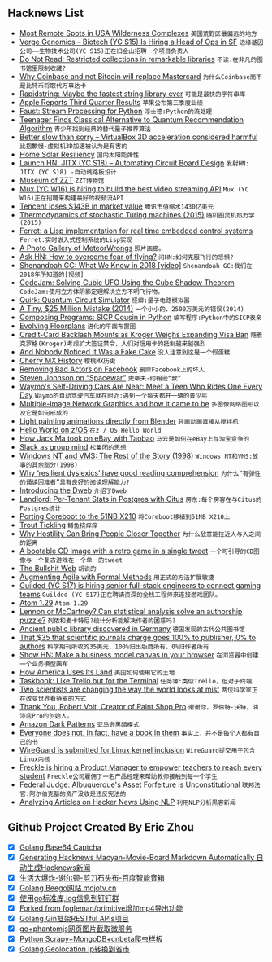 ## Hacknews List


- [Most Remote Spots in USA Wilderness Complexes](http://www.peakbagger.com/report/report.aspx?r=w)  `美国荒野区最偏远的地方`
- [Verge Genomics –   Biotech (YC S15) Is Hiring a Head of Ops in SF](https://jobs.lever.co/vergegenomics/4002f3ab-23fd-40b6-aed6-aaabf18aff9e)  `边缘基因公司——生物技术公司(YC S15)正在旧金山招聘一个项目负责人`
- [Do Not Read: Restricted collections in remarkable libraries](https://www.laphamsquarterly.org/roundtable/do-not-read)  `不读:在非凡的图书馆里限制收藏?`
- [Why Coinbase and not Bitcoin will replace Mastercard](http://researchly.leobosankic.com/2018/07/31/why-and-how-coinbase-and-not-bitcoin-will-replace-mastercard/)  `为什么Coinbase而不是比特币将取代万事达卡`
- [Rapidstring: Maybe the fastest string library ever](https://github.com/boyerjohn/rapidstring)  `可能是最快的字符串库`
- [Apple Reports Third Quarter Results](https://www.apple.com/newsroom/2018/07/apple-reports-third-quarter-results/)  `苹果公布第三季度业绩`
- [Faust: Stream Processing for Python](https://github.com/robinhood/faust)  `浮士德:Python的流处理`
- [Teenager Finds Classical Alternative to Quantum Recommendation Algorithm](https://www.quantamagazine.org/teenager-finds-classical-alternative-to-quantum-recommendation-algorithm-20180731/)  `青少年找到经典的替代量子推荐算法`
- [Better slow than sorry – VirtualBox 3D acceleration considered harmful](https://phoenhex.re/2018-07-27/better-slow-than-sorry)  `比抱歉慢-虚拟机3D加速被认为是有害的`
- [Home Solar Resiliency](https://www.jefftk.com/p/home-solar-resiliency)  `国内太阳能弹性`
- [Launch HN: JITX (YC S18) – Automating Circuit Board Design](item?id=17654865)  `发射HN: JITX (YC S18) -自动线路板设计`
- [Museum of ZZT](https://museumofzzt.com/)  `ZZT博物馆`
- [Mux (YC W16) is hiring to build the best video streaming API](http://mux.workable.com/)  `Mux (YC W16)正在招聘来构建最好的视频流API`
- [Tencent loses $143B in market value](https://www.bloomberg.com/news/articles/2018-07-31/think-u-s-tech-is-bad-check-out-tencent-s-140-billion-selloff)  `腾讯市值缩水1430亿美元`
- [Thermodynamics of stochastic Turing machines (2015)](https://arxiv.org/abs/1506.00894)  `随机图灵机热力学(2015)`
- [Ferret: a Lisp implementation for real time embedded control systems](https://github.com/nakkaya/ferret)  `Ferret:实时嵌入式控制系统的Lisp实现`
- [A Photo Gallery of MeteorWrongs](http://meteorites.wustl.edu/meteorwrongs/meteorwrongs.htm)  `照片画廊。`
- [Ask HN: How to overcome fear of flying?](item?id=17654487)  `问HN:如何克服飞行的恐惧?`
- [Shenandoah GC: What We Know in 2018 [video]](https://www.youtube.com/watch?v=qBQtbkmURiQ)  `Shenandoah GC:我们在2018年所知道的[视频]`
- [CodeJam: Solving Cubic UFO Using the Cube Shadow Theorem](https://rschaefertech.wordpress.com/2018/04/09/codejam-solving-cubic-ufo-using-the-cube-shadow-theorem/)  `CodeJam:使用立方体阴影定理解决立方不明飞行物。`
- [Quirk: Quantum Circuit Simulator](https://algassert.com/quirk)  `怪癖:量子电路模拟器`
- [A Tiny, $25 Million Mistake (2014)](https://www.npr.org/sections/money/2014/09/16/348975479/a-tiny-25-million-mistake)  `一个小小的，2500万美元的错误(2014)`
- [Composing Programs: SICP Cousin in Python](http://www.composingprograms.com/)  `编写程序:Python中的SICP表亲`
- [Evolving Floorplans](http://www.joelsimon.net/evo_floorplans.html)  `进化的平面布置图`
- [Credit-Card Backlash Mounts as Kroger Weighs Expanding Visa Ban](https://www.bloomberg.com/news/articles/2018-07-30/credit-card-backlash-mounts-as-kroger-weighs-expanding-visa-ban)  `随着克罗格(Kroger)考虑扩大签证禁令，人们对信用卡的抵制越来越强烈`
- [And Nobody Noticed It Was a Fake Cake](https://www.nytimes.com/2018/07/25/fashion/weddings/and-nobody-noticed-it-was-a-fake-cake.html)  `没人注意到这是一个假蛋糕`
- [Cherry MX History](https://tedium.co/2018/07/19/cherry-mx-keyboard-history/)  `樱桃MX历史`
- [Removing Bad Actors on Facebook](https://newsroom.fb.com/news/2018/07/removing-bad-actors-on-facebook/)  `删除Facebook上的坏人`
- [Steven Johnson on “Spacewar”](http://blog.longnow.org/02018/02/14/steven-johnson-on-spacewar/)  `史蒂夫·约翰逊“款”`
- [Waymo&#39;s Self-Driving Cars Are Near: Meet a Teen Who Rides One Every Day](https://www.bloomberg.com/news/features/2018-07-31/inside-the-life-of-waymo-s-driverless-test-family)  `Waymo的自动驾驶汽车就在附近:遇到一个每天都开一辆的青少年`
- [Multiple-Image Network Graphics and how it came to be](http://www.libpng.org/pub/mng/index.html#history)  `多图像网络图形以及它是如何形成的`
- [Light painting animations directly from Blender](https://hackaday.com/2018/07/30/light-painting-animations-directly-from-blender)  `轻画动画直接从搅拌机`
- [Hello World on z/OS](https://medium.com/@bellmar/hello-world-on-z-os-a0ef31c1e87f)  `在z / OS Hello World`
- [How Jack Ma took on eBay with Taobao](https://www.techinasia.com/were-war-story-jack-ma-ebay-taobao)  `马云是如何在eBay上与淘宝竞争的`
- [Slack as group mind](https://abe-winter.github.io/2018/07/31/group-mind.html)  `松集团的思想`
- [Windows NT and VMS: The Rest of the Story (1998)](https://www.itprotoday.com/management-mobility/windows-nt-and-vms-rest-story)  `Windows NT和VMS:故事的其余部分(1998)`
- [Why ‘resilient dyslexics’ have good reading comprehension](https://www.israel21c.org/why-resilient-dyslexics-have-good-reading-comprehension/)  `为什么“有弹性的诵读困难者”具有良好的阅读理解能力?`
- [Introducing the Dweb](https://hacks.mozilla.org/2018/07/introducing-the-d-web/)  `介绍了Dweb`
- [Landlord: Per-Tenant Stats in Postgres with Citus](https://www.citusdata.com/blog/2018/07/31/introducing-landlord-per-tenant-stats/)  `房东:每个房客在与Citus的Postgres统计`
- [Porting Coreboot to the 51NB X210](https://mjg59.dreamwidth.org/50924.html)  `将Coreboot移植到51NB X210上`
- [Trout Tickling](https://en.wikipedia.org/wiki/Trout_tickling)  `鳟鱼挠痒痒`
- [Why Hostility Can Bring People Closer Together](https://www.scientificamerican.com/article/why-hostility-can-bring-people-closer-together/)  `为什么敌意能拉近人与人之间的距离`
- [A bootable CD image with a retro game in a single tweet](https://www.quaxio.com/bootable_cd_retro_game_tweet/)  `一个可引导的CD图像与一个复古游戏在一个单一的tweet`
- [The Bullshit Web](https://pxlnv.com/blog/bullshit-web/)  `胡说的`
- [Augmenting Agile with Formal Methods](https://www.hillelwayne.com/post/augmenting-agile/)  `用正式的方法扩展敏捷`
- [Guilded (YC S17) is hiring senior full-stack engineers to connect gaming teams](https://www.guilded.gg/jobs)  `Guilded (YC S17)正在聘请资深的全栈工程师来连接游戏团队。`
- [Atom 1.29](http://blog.atom.io/2018/07/31/atom-1-29.html)  `Atom 1.29`
- [Lennon or McCartney? Can statistical analysis solve an authorship puzzle?](https://www.eurekalert.org/pub_releases/2018-07/asa-lom072718.php)  `列侬和麦卡特尼?统计分析能解决作者的困惑吗?`
- [Ancient public library discovered in Germany](https://www.theguardian.com/books/2018/jul/31/spectacular-ancient-public-library-discovered-in-germany)  `德国发现的古代公共图书馆`
- [That $35 that scientific journals charge goes 100% to publisher, 0% to authors](https://twitter.com/hwitteman/status/1015049411276300289)  `科学期刊所收的35美元，100%归出版商所有，0%归作者所有`
- [Show HN: Make a business model canvas in your browser](https://sbussard.github.io/canvas-sketch/)  `在浏览器中创建一个业务模型画布`
- [How America Uses Its Land](https://www.bloomberg.com/graphics/2018-us-land-use/)  `美国如何使用它的土地`
- [Taskbook: Like Trello but for the Terminal](https://github.com/klauscfhq/taskbook#--taskbook)  `任务簿:类似Trello，但对于终端`
- [Two scientists are changing the way the world looks at mist](https://theprint.in/science/two-iit-bombay-scientists-are-changing-the-way-the-world-looks-at-mist/88898/)  `两位科学家正在改变世界看待雾的方式`
- [Thank You, Robert Voit, Creator of Paint Shop Pro](https://ianlotinsky.wordpress.com/2018/07/29/thank-you-robert-voit-creator-of-jasc-paint-shop-pro/)  `谢谢你，罗伯特·沃特，油漆店Pro的创始人。`
- [Amazon Dark Patterns](http://www.netinstructions.com/amazon-dark-patterns/)  `亚马逊黑暗模式`
- [Everyone does not, in fact, have a book in them](https://theoutline.com/post/5541/unconventional-wisdom-you-should-not-write-a-book?zd=1&amp;zi=4m5oydnj)  `事实上，并不是每个人都有自己的书`
- [WireGuard is submitted for Linux kernel inclusion](https://marc.info/?l=linux-netdev&amp;m=153306429108040&amp;w=2)  `WireGuard提交用于包含Linux内核`
- [Freckle is hiring a Product Manager to empower teachers to reach every student](https://freckle.workable.com/jobs/768070)  `Freckle公司雇佣了一名产品经理来帮助教师接触到每一个学生`
- [Federal Judge: Albuquerque&#39;s Asset Forfeiture is Unconstitutional](https://reason.com/blog/2018/07/30/federal-judge-rules-albuquerques-asset-f)  `联邦法官:阿尔伯克基的资产没收是违反宪法的`
- [Analyzing Articles on Hacker News Using NLP](http://nbviewer.jupyter.org/github/jayantj/news-analyze/blob/master/notebooks/Analyze%20HN%20using%20NLP!.ipynb)  `利用NLP分析黑客新闻`

## Github Project Created By Eric Zhou

- [x] [Golang Base64 Captcha](https://github.com/mojocn/base64Captcha)
- [x] [Generating Hacknews Maoyan-Movie-Board Markdown Automatically 自动生成Hacknews新闻](https://github.com/dejavuzhou/md-genie)
- [x] [生活大爆炸-谢尔顿-剪刀石头布-百度智能音箱](https://github.com/mojocn/dueros-bang-game)
- [x] [Golang Beego网站 mojotv.cn](https://github.com/mojocn/www.mojotv.cn)
- [x] [使用go标准库,log信息到钉钉群](https://github.com/mojocn/dooger)
- [x] [Forked from fogleman/primitive增加mp4导出功能](https://github.com/mojocn/primitive)
- [x] [Golang Gin框架RESTful APIs项目](https://github.com/JJJJJJJerk/ezier-golang-web-api-framework)
- [x] [go+phantomjs网页图片截取微服务](https://github.com/mojocn/screen_shot)
- [x] [Python Scrapy+MongoDB+cnbeta爬虫样板](https://github.com/mojocn/scrapy_mongodb_boilerplate_cnbeta)
- [x] [Golang Geolocation Ip转换到省市](https://github.com/mojocn/ip2location)